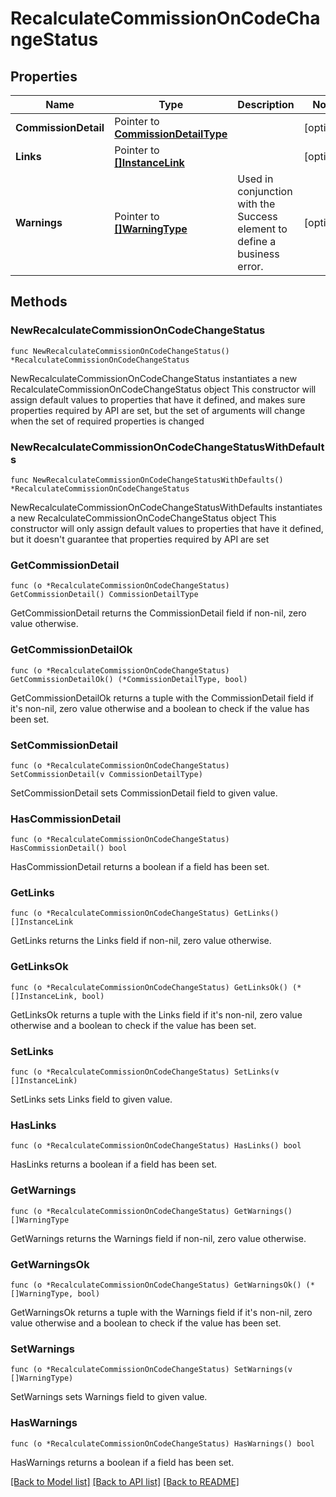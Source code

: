 # RecalculateCommissionOnCodeChangeStatus

## Properties

Name | Type | Description | Notes
------------ | ------------- | ------------- | -------------
**CommissionDetail** | Pointer to [**CommissionDetailType**](CommissionDetailType.md) |  | [optional] 
**Links** | Pointer to [**[]InstanceLink**](InstanceLink.md) |  | [optional] 
**Warnings** | Pointer to [**[]WarningType**](WarningType.md) | Used in conjunction with the Success element to define a business error. | [optional] 

## Methods

### NewRecalculateCommissionOnCodeChangeStatus

`func NewRecalculateCommissionOnCodeChangeStatus() *RecalculateCommissionOnCodeChangeStatus`

NewRecalculateCommissionOnCodeChangeStatus instantiates a new RecalculateCommissionOnCodeChangeStatus object
This constructor will assign default values to properties that have it defined,
and makes sure properties required by API are set, but the set of arguments
will change when the set of required properties is changed

### NewRecalculateCommissionOnCodeChangeStatusWithDefaults

`func NewRecalculateCommissionOnCodeChangeStatusWithDefaults() *RecalculateCommissionOnCodeChangeStatus`

NewRecalculateCommissionOnCodeChangeStatusWithDefaults instantiates a new RecalculateCommissionOnCodeChangeStatus object
This constructor will only assign default values to properties that have it defined,
but it doesn't guarantee that properties required by API are set

### GetCommissionDetail

`func (o *RecalculateCommissionOnCodeChangeStatus) GetCommissionDetail() CommissionDetailType`

GetCommissionDetail returns the CommissionDetail field if non-nil, zero value otherwise.

### GetCommissionDetailOk

`func (o *RecalculateCommissionOnCodeChangeStatus) GetCommissionDetailOk() (*CommissionDetailType, bool)`

GetCommissionDetailOk returns a tuple with the CommissionDetail field if it's non-nil, zero value otherwise
and a boolean to check if the value has been set.

### SetCommissionDetail

`func (o *RecalculateCommissionOnCodeChangeStatus) SetCommissionDetail(v CommissionDetailType)`

SetCommissionDetail sets CommissionDetail field to given value.

### HasCommissionDetail

`func (o *RecalculateCommissionOnCodeChangeStatus) HasCommissionDetail() bool`

HasCommissionDetail returns a boolean if a field has been set.

### GetLinks

`func (o *RecalculateCommissionOnCodeChangeStatus) GetLinks() []InstanceLink`

GetLinks returns the Links field if non-nil, zero value otherwise.

### GetLinksOk

`func (o *RecalculateCommissionOnCodeChangeStatus) GetLinksOk() (*[]InstanceLink, bool)`

GetLinksOk returns a tuple with the Links field if it's non-nil, zero value otherwise
and a boolean to check if the value has been set.

### SetLinks

`func (o *RecalculateCommissionOnCodeChangeStatus) SetLinks(v []InstanceLink)`

SetLinks sets Links field to given value.

### HasLinks

`func (o *RecalculateCommissionOnCodeChangeStatus) HasLinks() bool`

HasLinks returns a boolean if a field has been set.

### GetWarnings

`func (o *RecalculateCommissionOnCodeChangeStatus) GetWarnings() []WarningType`

GetWarnings returns the Warnings field if non-nil, zero value otherwise.

### GetWarningsOk

`func (o *RecalculateCommissionOnCodeChangeStatus) GetWarningsOk() (*[]WarningType, bool)`

GetWarningsOk returns a tuple with the Warnings field if it's non-nil, zero value otherwise
and a boolean to check if the value has been set.

### SetWarnings

`func (o *RecalculateCommissionOnCodeChangeStatus) SetWarnings(v []WarningType)`

SetWarnings sets Warnings field to given value.

### HasWarnings

`func (o *RecalculateCommissionOnCodeChangeStatus) HasWarnings() bool`

HasWarnings returns a boolean if a field has been set.


[[Back to Model list]](../README.md#documentation-for-models) [[Back to API list]](../README.md#documentation-for-api-endpoints) [[Back to README]](../README.md)



